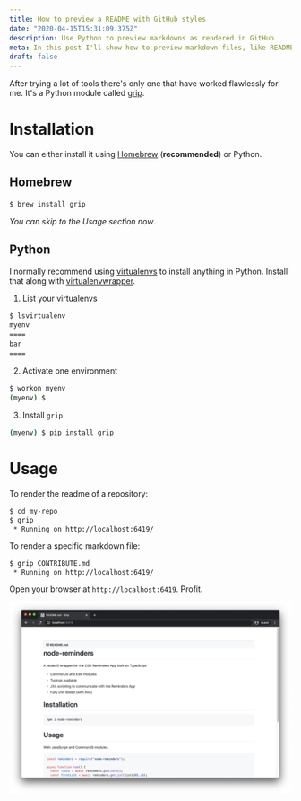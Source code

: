 ```yaml
---
title: How to preview a README with GitHub styles
date: "2020-04-15T15:31:09.375Z"
description: Use Python to preview markdowns as rendered in GitHub
meta: In this post I'll show how to preview markdown files, like README.md, before pushing the code to master. It's useful to write documentations and preview them before going live on GitHub.
draft: false
---
```


After trying a lot of tools there's only one that have worked flawlessly for me. It's a Python module called [grip](https://github.com/joeyespo/grip).


# Installation

You can either install it using [Homebrew](https://brew.sh/) (**recommended**) or Python.

## Homebrew

```bash
$ brew install grip
```

*You can skip to the Usage section now*.

## Python

I normally recommend using [virtualenvs](https://virtualenv.pypa.io/en/latest/) to install anything in Python. Install that along with [virtualenvwrapper](https://virtualenvwrapper.readthedocs.io/en/latest/command_ref.html).


1. List your virtualenvs
```bash
$ lsvirtualenv
myenv
====
bar
====
```

2. Activate one environment
```bash
$ workon myenv
(myenv) $
```

3. Install `grip`
```bash
(myenv) $ pip install grip
```

# Usage

To render the readme of a repository:

```
$ cd my-repo
$ grip
 * Running on http://localhost:6419/
```

To render a specific markdown file:

```
$ grip CONTRIBUTE.md
 * Running on http://localhost:6419/
```

Open your browser at `http://localhost:6419`. Profit.

![screenshot for reminders github readme](reminders.png)
